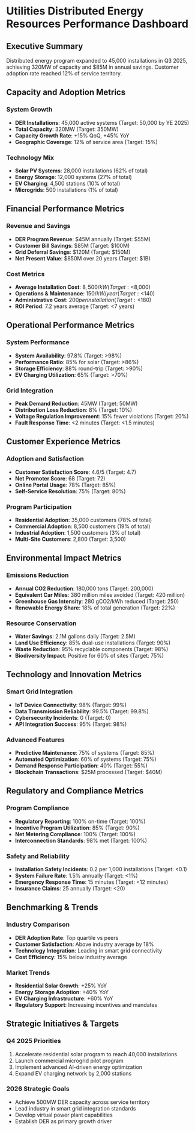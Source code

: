 # Utilities Distributed Energy Resources Performance Dashboard

## Executive Summary
Distributed energy program expanded to 45,000 installations in Q3 2025, achieving 320MW of capacity and $85M in annual savings. Customer adoption rate reached 12% of service territory.

## Capacity and Adoption Metrics

### System Growth
- **DER Installations**: 45,000 active systems (Target: 50,000 by YE 2025)
- **Total Capacity**: 320MW (Target: 350MW)
- **Capacity Growth Rate**: +15% QoQ, +45% YoY
- **Geographic Coverage**: 12% of service area (Target: 15%)

### Technology Mix
- **Solar PV Systems**: 28,000 installations (62% of total)
- **Energy Storage**: 12,000 systems (27% of total)
- **EV Charging**: 4,500 stations (10% of total)
- **Microgrids**: 500 installations (1% of total)

## Financial Performance Metrics

### Revenue and Savings
- **DER Program Revenue**: $45M annually (Target: $55M)
- **Customer Bill Savings**: $85M (Target: $100M)
- **Grid Deferral Savings**: $120M (Target: $150M)
- **Net Present Value**: $850M over 20 years (Target: $1B)

### Cost Metrics
- **Average Installation Cost**: $8,500/kW (Target: <$8,000)
- **Operations & Maintenance**: $150/kW/year (Target: <$140)
- **Administrative Cost**: $200 per installation (Target: <$180)
- **ROI Period**: 7.2 years average (Target: <7 years)

## Operational Performance Metrics

### System Performance
- **System Availability**: 97.8% (Target: >98%)
- **Performance Ratio**: 85% for solar (Target: >86%)
- **Storage Efficiency**: 88% round-trip (Target: >90%)
- **EV Charging Utilization**: 65% (Target: >70%)

### Grid Integration
- **Peak Demand Reduction**: 45MW (Target: 50MW)
- **Distribution Loss Reduction**: 8% (Target: 10%)
- **Voltage Regulation Improvement**: 15% fewer violations (Target: 20%)
- **Fault Response Time**: <2 minutes (Target: <1.5 minutes)

## Customer Experience Metrics

### Adoption and Satisfaction
- **Customer Satisfaction Score**: 4.6/5 (Target: 4.7)
- **Net Promoter Score**: 68 (Target: 72)
- **Online Portal Usage**: 78% (Target: 85%)
- **Self-Service Resolution**: 75% (Target: 80%)

### Program Participation
- **Residential Adoption**: 35,000 customers (78% of total)
- **Commercial Adoption**: 8,500 customers (19% of total)
- **Industrial Adoption**: 1,500 customers (3% of total)
- **Multi-Site Customers**: 2,800 (Target: 3,500)

## Environmental Impact Metrics

### Emissions Reduction
- **Annual CO2 Reduction**: 180,000 tons (Target: 200,000)
- **Equivalent Car Miles**: 380 million miles avoided (Target: 420 million)
- **Greenhouse Gas Intensity**: 280 gCO2/kWh reduced (Target: 250)
- **Renewable Energy Share**: 18% of total generation (Target: 22%)

### Resource Conservation
- **Water Savings**: 2.1M gallons daily (Target: 2.5M)
- **Land Use Efficiency**: 85% dual-use installations (Target: 90%)
- **Waste Reduction**: 95% recyclable components (Target: 98%)
- **Biodiversity Impact**: Positive for 60% of sites (Target: 75%)

## Technology and Innovation Metrics

### Smart Grid Integration
- **IoT Device Connectivity**: 98% (Target: 99%)
- **Data Transmission Reliability**: 99.5% (Target: 99.8%)
- **Cybersecurity Incidents**: 0 (Target: 0)
- **API Integration Success**: 95% (Target: 98%)

### Advanced Features
- **Predictive Maintenance**: 75% of systems (Target: 85%)
- **Automated Optimization**: 60% of systems (Target: 75%)
- **Demand Response Participation**: 40% (Target: 55%)
- **Blockchain Transactions**: $25M processed (Target: $40M)

## Regulatory and Compliance Metrics

### Program Compliance
- **Regulatory Reporting**: 100% on-time (Target: 100%)
- **Incentive Program Utilization**: 85% (Target: 90%)
- **Net Metering Compliance**: 100% (Target: 100%)
- **Interconnection Standards**: 98% met (Target: 100%)

### Safety and Reliability
- **Installation Safety Incidents**: 0.2 per 1,000 installations (Target: <0.1)
- **System Failure Rate**: 1.5% annually (Target: <1%)
- **Emergency Response Time**: 15 minutes (Target: <12 minutes)
- **Insurance Claims**: 25 annually (Target: <20)

## Benchmarking & Trends

### Industry Comparison
- **DER Adoption Rate**: Top quartile vs peers
- **Customer Satisfaction**: Above industry average by 18%
- **Technology Integration**: Leading in smart grid connectivity
- **Cost Efficiency**: 15% below industry average

### Market Trends
- **Residential Solar Growth**: +25% YoY
- **Energy Storage Adoption**: +40% YoY
- **EV Charging Infrastructure**: +60% YoY
- **Regulatory Support**: Increasing incentives and mandates

## Strategic Initiatives & Targets

### Q4 2025 Priorities
1. Accelerate residential solar program to reach 40,000 installations
2. Launch commercial microgrid pilot program
3. Implement advanced AI-driven energy optimization
4. Expand EV charging network by 2,000 stations

### 2026 Strategic Goals
- Achieve 500MW DER capacity across service territory
- Lead industry in smart grid integration standards
- Develop virtual power plant capabilities
- Establish DER as primary growth driver
